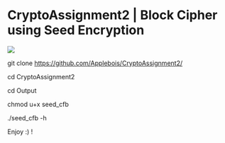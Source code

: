# CryptoAssignment2 | Block Cipher using Seed Encryption 
![](sample.gif)

git clone https://github.com/Applebois/CryptoAssignment2/

cd CryptoAssignment2

cd Output

chmod u+x seed_cfb

./seed_cfb -h

Enjoy :) !
